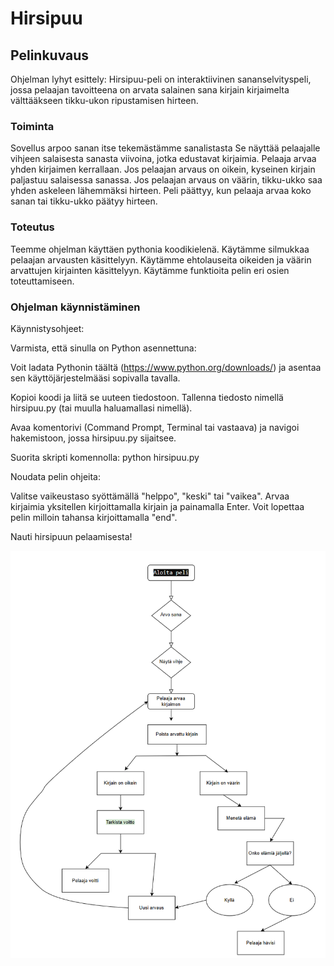 # Hirsipuu

## Pelinkuvaus

Ohjelman lyhyt esittely:
Hirsipuu-peli on interaktiivinen sananselvityspeli, jossa pelaajan tavoitteena on arvata salainen sana kirjain kirjaimelta välttääkseen tikku-ukon ripustamisen hirteen.

### Toiminta

Sovellus arpoo sanan itse tekemästämme sanalistasta
Se näyttää pelaajalle vihjeen salaisesta sanasta viivoina, jotka edustavat kirjaimia.
Pelaaja arvaa yhden kirjaimen kerrallaan.
Jos pelaajan arvaus on oikein, kyseinen kirjain paljastuu salaisessa sanassa.
Jos pelaajan arvaus on väärin, tikku-ukko saa yhden askeleen lähemmäksi hirteen.
Peli päättyy, kun pelaaja arvaa koko sanan tai tikku-ukko päätyy hirteen.

### Toteutus

Teemme ohjelman käyttäen pythonia koodikielenä.
Käytämme silmukkaa pelaajan arvausten käsittelyyn.
Käytämme ehtolauseita oikeiden ja väärin arvattujen kirjainten käsittelyyn.
Käytämme funktioita pelin eri osien toteuttamiseen.

### Ohjelman käynnistäminen

Käynnistysohjeet:

Varmista, että sinulla on Python asennettuna:

Voit ladata Pythonin täältä (https://www.python.org/downloads/) ja asentaa sen käyttöjärjestelmääsi sopivalla tavalla.

Kopioi koodi ja liitä se uuteen tiedostoon. Tallenna tiedosto nimellä hirsipuu.py (tai muulla haluamallasi nimellä).

Avaa komentorivi (Command Prompt, Terminal tai vastaava) ja navigoi hakemistoon, jossa hirsipuu.py sijaitsee.

Suorita skripti komennolla:
python hirsipuu.py

Noudata pelin ohjeita:

Valitse vaikeustaso syöttämällä "helppo", "keski" tai "vaikea".
Arvaa kirjaimia yksitellen kirjoittamalla kirjain ja painamalla Enter.
Voit lopettaa pelin milloin tahansa kirjoittamalla "end".

Nauti hirsipuun pelaamisesta!


![Vuo-kaavio](images/vuokaaviohirsipuu.png)

